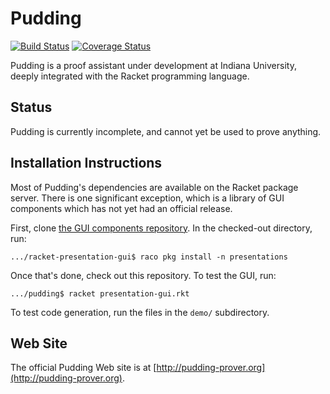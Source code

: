 Pudding
=========

[![Build Status](https://travis-ci.org/david-christiansen/pudding.svg?branch=master)](https://travis-ci.org/david-christiansen/pudding)
[![Coverage Status](https://coveralls.io/repos/github/david-christiansen/pudding/badge.svg?branch=master)](https://coveralls.io/github/david-christiansen/pudding?branch=master)

Pudding is a proof assistant under development at Indiana University, deeply integrated with the Racket programming language.

Status
------

Pudding is currently incomplete, and cannot yet be used to prove anything.

Installation Instructions
-------------------------

Most of Pudding's dependencies are available on the Racket package server. There is one significant exception, which is a library of GUI components which has not yet had an official release.

First, clone [the GUI components repository](https://github.com/david-christiansen/racket-presentation-gui). In the checked-out directory, run:

```
.../racket-presentation-gui$ raco pkg install -n presentations
```

Once that's done, check out this repository. To test the GUI, run:

```
.../pudding$ racket presentation-gui.rkt
```

To test code generation, run the files in the `demo/` subdirectory.


Web Site
--------

The official Pudding Web site is at [http://pudding-prover.org](http://pudding-prover.org).
